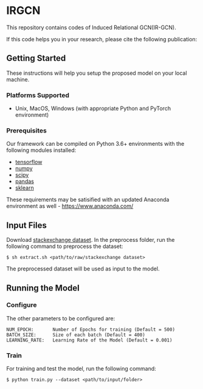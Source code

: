 # IRGCN

This repository contains codes of Induced Relational GCN(IR-GCN).

If this code helps you in your research, please cite the following publication: 


## Getting Started

These instructions will help you setup the proposed model on your local machine.

### Platforms Supported

- Unix, MacOS, Windows (with appropriate Python and PyTorch environment)

### Prerequisites
Our framework can be compiled on Python 3.6+ environments with the following modules installed:
- [tensorflow](https://www.tensorflow.org/)
- [numpy](http://www.numpy.org/)
- [scipy](https://www.scipy.org/)
- [pandas](https://pandas.pydata.org/)
- [sklearn](https://scikit-learn.org)

These requirements may be satisified with an updated Anaconda environment as well - https://www.anaconda.com/

## Input Files

Download [stackexchange dataset](https://archive.org/download/stackexchange). In the preprocess folder, run the following command to preprocess the dataset:

```
$ sh extract.sh <path/to/raw/stackexchange dataset>

```
The preprocessed dataset will be used as input to the model.

## Running the Model

### Configure

The other parameters to be configured are:

```
NUM_EPOCH:       Number of Epochs for training (Default = 500)
BATCH_SIZE:      Size of each batch (Default = 400)
LEARNING_RATE:   Learning Rate of the Model (Default = 0.001)
```

### Train

For training and test the model, run the following command: 

```
$ python train.py --dataset <path/to/input/folder>
```

